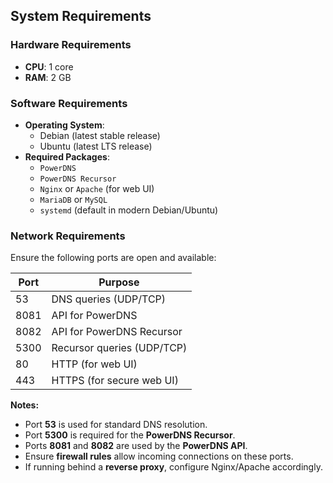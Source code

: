 ## System Requirements

### Hardware Requirements

- **CPU**: 1 core
- **RAM**: 2 GB

### Software Requirements

- **Operating System**:
  - Debian (latest stable release)
  - Ubuntu (latest LTS release)
- **Required Packages**:
  - `PowerDNS`
  - `PowerDNS Recursor`
  - `Nginx` or `Apache` (for web UI)
  - `MariaDB` or `MySQL`
  - `systemd` (default in modern Debian/Ubuntu)

### Network Requirements

Ensure the following ports are open and available:

| Port  | Purpose                     |
|-------|-----------------------------|
| 53    | DNS queries (UDP/TCP)       |
| 8081  | API for PowerDNS            |
| 8082  | API for PowerDNS Recursor   |
| 5300  | Recursor queries (UDP/TCP)  |
| 80    | HTTP (for web UI)           |
| 443   | HTTPS (for secure web UI)   |

**Notes:**
- Port **53** is used for standard DNS resolution.
- Port **5300** is required for the **PowerDNS Recursor**.
- Ports **8081** and **8082** are used by the **PowerDNS API**.
- Ensure **firewall rules** allow incoming connections on these ports.
- If running behind a **reverse proxy**, configure Nginx/Apache accordingly.
